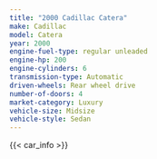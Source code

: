 ```yaml
---
title: "2000 Cadillac Catera"
make: Cadillac
model: Catera
year: 2000
engine-fuel-type: regular unleaded
engine-hp: 200
engine-cylinders: 6
transmission-type: Automatic
driven-wheels: Rear wheel drive
number-of-doors: 4
market-category: Luxury
vehicle-size: Midsize
vehicle-style: Sedan
---
```


{{< car_info >}}
